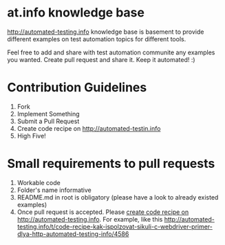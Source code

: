 at.info knowledge base
======================

http://automated-testing.info knowledge base is basement to provide different examples on test automation topics for different tools.

Feel free to add and share with test automation communite any examples you wanted. Create pull request and share it.
Keep it automated! :)


Contribution Guidelines
======================

1. Fork
2. Implement Something
3. Submit a Pull Request
4. Create code recipe on <a href="http://automated-testing.info/t/gotovye-reczepty-ili-aktivizacziya-soobshhestva-avtomatizatorov-na-atinfo/4441">http://automated-testin.info</a>
4. High Five!


Small requirements to pull requests
======================

1. Workable code
2. Folder's name informative
3. README.md in root is obligatory (please have a look to already existed examples)
4. Once pull request is accepted. Please <a href="http://automated-testing.info/t/gotovye-reczepty-ili-aktivizacziya-soobshhestva-avtomatizatorov-na-atinfo/4441">create code recipe on http://automated-testing.info</a>. For example, like this http://automated-testing.info/t/code-recipe-kak-ispolzovat-sikuli-c-webdriver-primer-dlya-http-automated-testing-info/4586
